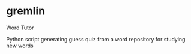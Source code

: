 # gremlin
Word Tutor

Python script generating guess quiz from a word repository for studying new words
